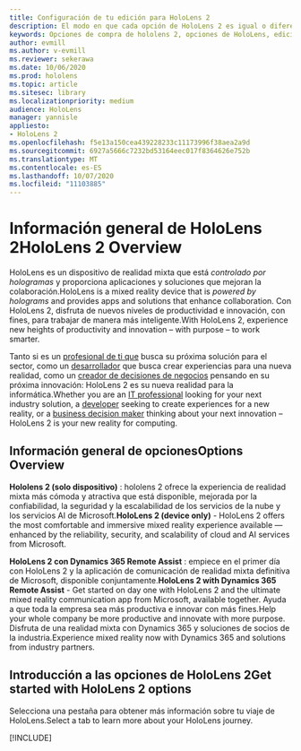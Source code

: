 ```yaml
---
title: Configuración de tu edición para HoloLens 2
description: El modo en que cada opción de HoloLens 2 es igual o diferente y qué hacer después de obtener una.
keywords: Opciones de compra de hololens 2, opciones de HoloLens, edición para desarrolladores
author: evmill
ms.author: v-evmill
ms.reviewer: sekerawa
ms.date: 10/06/2020
ms.prod: hololens
ms.topic: article
ms.sitesec: library
ms.localizationpriority: medium
audience: HoloLens
manager: yannisle
appliesto:
- HoloLens 2
ms.openlocfilehash: f5e13a150cea439228233c11173996f38aea2a9d
ms.sourcegitcommit: 6927a5666c7232bd53164eec017f8364626e752b
ms.translationtype: MT
ms.contentlocale: es-ES
ms.lasthandoff: 10/07/2020
ms.locfileid: "11103885"
---
```

# <span data-ttu-id="e1ec0-104">Información general de HoloLens 2</span><span class="sxs-lookup"><span data-stu-id="e1ec0-104">HoloLens 2 Overview</span></span>

<span data-ttu-id="e1ec0-105">HoloLens es un dispositivo de realidad mixta que está *controlado por hologramas* y proporciona aplicaciones y soluciones que mejoran la colaboración.</span><span class="sxs-lookup"><span data-stu-id="e1ec0-105">HoloLens is a mixed reality device that is *powered by holograms* and provides apps and solutions that enhance collaboration.</span></span> <span data-ttu-id="e1ec0-106">Con HoloLens 2, disfruta de nuevos niveles de productividad e innovación, con fines, para trabajar de manera más inteligente.</span><span class="sxs-lookup"><span data-stu-id="e1ec0-106">With HoloLens 2, experience new heights of productivity and innovation – with purpose – to work smarter.</span></span>

<span data-ttu-id="e1ec0-107">Tanto si es un [profesional de ti que](https://www.microsoft.com/hololens/apps) busca su próxima solución para el sector, como un [desarrollador](https://www.microsoft.com/hololens/developers) que busca crear experiencias para una nueva realidad, como un [creador de decisiones de negocios](https://www.microsoft.com/hololens/apps) pensando en su próxima innovación: HoloLens 2 es su nueva realidad para la informática.</span><span class="sxs-lookup"><span data-stu-id="e1ec0-107">Whether you are an [IT professional](https://www.microsoft.com/hololens/apps) looking for your next industry solution, a [developer](https://www.microsoft.com/hololens/developers) seeking to create experiences for a new reality, or a [business decision maker](https://www.microsoft.com/hololens/apps) thinking about your next innovation – HoloLens 2 is your new reality for computing.</span></span> 

## <span data-ttu-id="e1ec0-108">Información general de opciones</span><span class="sxs-lookup"><span data-stu-id="e1ec0-108">Options Overview</span></span>

<span data-ttu-id="e1ec0-109">**Hololens 2 (solo dispositivo)** : hololens 2 ofrece la experiencia de realidad mixta más cómoda y atractiva que está disponible, mejorada por la confiabilidad, la seguridad y la escalabilidad de los servicios de la nube y los servicios AI de Microsoft.</span><span class="sxs-lookup"><span data-stu-id="e1ec0-109">**HoloLens 2 (device only)** - HoloLens 2 offers the most comfortable and immersive mixed reality experience available — enhanced by the reliability, security, and scalability of cloud and AI services from Microsoft.</span></span>

<span data-ttu-id="e1ec0-110">**HoloLens 2 con Dynamics 365 Remote Assist** : empiece en el primer día con HoloLens 2 y la aplicación de comunicación de realidad mixta definitiva de Microsoft, disponible conjuntamente.</span><span class="sxs-lookup"><span data-stu-id="e1ec0-110">**HoloLens 2 with Dynamics 365 Remote Assist** - Get started on day one with HoloLens 2 and the ultimate mixed reality communication app from Microsoft, available together.</span></span> <span data-ttu-id="e1ec0-111">Ayuda a que toda la empresa sea más productiva e innovar con más fines.</span><span class="sxs-lookup"><span data-stu-id="e1ec0-111">Help your whole company be more productive and innovate with more purpose.</span></span> <span data-ttu-id="e1ec0-112">Disfruta de una realidad mixta con Dynamics 365 y soluciones de socios de la industria.</span><span class="sxs-lookup"><span data-stu-id="e1ec0-112">Experience mixed reality now with Dynamics 365 and solutions from industry partners.</span></span>

## <span data-ttu-id="e1ec0-113">Introducción a las opciones de HoloLens 2</span><span class="sxs-lookup"><span data-stu-id="e1ec0-113">Get started with HoloLens 2 options</span></span>
<span data-ttu-id="e1ec0-114">Selecciona una pestaña para obtener más información sobre tu viaje de HoloLens.</span><span class="sxs-lookup"><span data-stu-id="e1ec0-114">Select a tab to learn more about your HoloLens journey.</span></span> 

[!INCLUDE[](includes/options-overview.md)]

